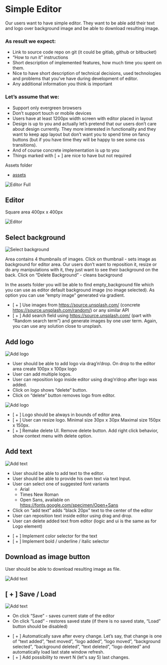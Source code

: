 # Simple Editor

Our users want to have simple editor. They want to be able add their text and logo over background image and be able to download resulting image.

### As result we expect:
* Link to source code repo on git (it could be gitlab, github or bitbucket)
* “How to run it” instructions
* Short description of implemented features, how much time you spent on them. 
* Nice to have short description of technical decisions, used technologies and problems that you’ve have during development of editor.
* Any additional information you think is important

### Let’s assume that we:
* Support only evergreen browsers
* Don’t support touch or mobile devices
* Users have at least 1200px width screen with editor placed in layout
* Design is up to you and actually let’s pretend that our users don’t care about design currently. They more interested in functionality and they want to keep app layout but don’t want you to spend time on fancy buttons (but if you have time they will be happy to see some css transitions).
* And of course concrete implementation is up to you
* Things marked with [ + ] are nice to have but not required

Assets folder 
* [assets](https://drive.google.com/open?id=1l0AzbGZHCo2lOrxCpUfehOZ1mi48k7bJ)

![Editor Full](https://www.dropbox.com/s/ywqrosniarhafh0/image3.png?dl=1)

## Editor

Square area 400px x 400px

![Editor](https://www.dropbox.com/s/8kxte0vsb1we9hg/image2.png?dl=1)

## Select background

![Select background](https://www.dropbox.com/s/cw09teaonj35n8m/image7.png?dl=1)

Area contains 4 thumbnails of images.
Click on thumbnail - sets image as background for editor area. Our users don’t want to reposition it, resize or do any manipulations with it, they just want to see their background on the back.
Click on “Delete Background” - cleans background

In the assets folder you will be able to find empty_background file which you can use as editor default background image (no image selected). As option you can use “empty image” generated via gradient.

- [ + ] Use images from https://source.unsplash.com/ (concrete https://source.unsplash.com/random/) or any similar API
- [ + ] Add search field using https://source.unsplash.com/  (part with “Random search term”) and generate images by one user term. Again, you can use any solution close to unsplash.

## Add logo

![Add logo](https://www.dropbox.com/s/x1vy3he37kiyfkc/image1.png?dl=1)

* User should be able to add logo via drag’n’drop. On drop to the editor area create 100px x 100px logo
* User can add multiple logos.
* User can reposition logo inside editor using drag’n’drop after logo was added. 
* Click on logo shows “delete” button.
* Click on “delete” button removes logo from editor.

![Add logo](https://www.dropbox.com/s/zj0zce4fbjp3lgj/image8.png?dl=1)

- [ + ] Logo should be always in bounds of editor area.
- [ + ] User can resize logo. Minimal size 30px x 30px Maximal size 150px x 150px.
- [ + ] Remake delete UI. Remove delete button. Add right click behavior, show context menu with delete option.

## Add text

![Add text](https://www.dropbox.com/s/fhq1qsrr29kopnr/image4.png?dl=1)

* User should be able to add text to the editor.
* User should be able to provide his own text via text Input.
* User can select one of suggested font variants 
    * Arial
    * Times New Roman
    * Open Sans, available on https://fonts.google.com/specimen/Open+Sans
* Click on “add text” adds “black 20px” text to the center of the editor
* User can reposition text inside editor using drag and drop.
* User can delete added text from editor (logic and ui is the same as for Logo element)

- [ + ] Implement color selector for the text
- [ + ] Implement bold / underline / italic selector

## Download as image button

User should be able to download resulting image as file.

![Add text](https://www.dropbox.com/s/wj5oo9v8580lvi9/image6.png?dl=1)

## [ + ] Save / Load

![Add text](https://www.dropbox.com/s/qyp7d0ybk2kcz1e/image5.png?dl=1)

* On click “Save” - saves current state of the editor
* On click “Load” - restores saved state (if there is no saved state, “Load” button should be disabled)

- [ + ] Automatically save after every change. Let’s say, that change is one of “text added”, “text moved”, “logo added”, “logo moved”, “background selected”, “background deleted”, “text deleted”, “logo deleted” and automatically load last state window refresh.
- [ + ] Add possibility to revert N (let's say 5) last changes.
